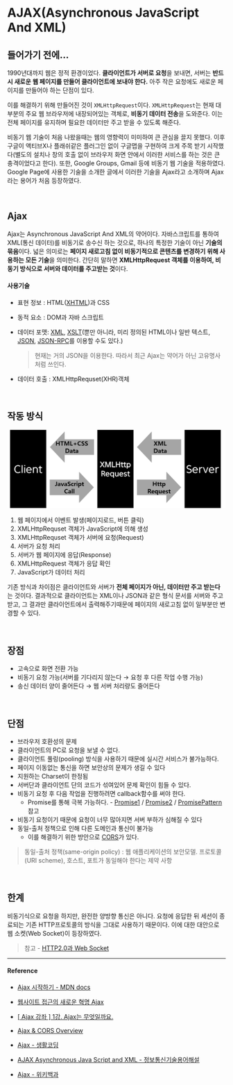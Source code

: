 # AJAX(Asynchronous JavaScript And XML)

## 들어가기 전에...

1990년대까지 웹은 정적 환경이었다. **클라이언트가 서버로 요청**을 보내면, 서버는 **반드시 새로운 웹 페이지를 만들어 클라이언트에 보내야 한다.** 아주 작은 요청에도 새로운 페이지를 만들어야 하는 단점이 있다.

이를 해결하기 위해 만들어진 것이 `XMLHttpRequest`이다. `XMLHttpRequest`는 현재 대부분의 주요 웹 브라우저에 내장되어있는 객체로, **비동기 데이터 전송**을 도와준다. 이는 전체 페이지를 유지하며 필요한 데이터만 주고 받을 수 있도록 해준다.

비동기 웹 기술이 처음 나왔을때는 웹의 영향력이 미미하여 큰 관심을 끌지 못했다. 이후 구글이 액티브X나 플래쉬같은 플러그인 없이 구글맵을 구현하여 크게 주목 받기 시작했다(별도의 설치나 창의 호출 없이 브라우저 화면 안에서 이러한 서비스를 하는 것은 큰 충격이었다고 한다). 또한, Google Groups, Gmail 등에 비동기 웹 기술을 적용하였다. Google Page에 사용한 기술을 소개한 글에서 이러한 기술을 Ajax라고 소개하며 Ajax라는 용어가 처음 등장하였다.

<br/>

## Ajax

Ajax는 Asynchronous JavaScript And XML의 약어이다. 자바스크립트를 통하여 XML(통신 데이터)를 비동기로 송수신 하는 것으로, 하나의 특정한 기술이 아닌 **기술의 묶음**이다. 넓은 의미로는 **페이지 새로고침 없이 비동기적으로 콘텐츠를 변경하기 위해 사용하는 모든 기술**을 의미한다. 간단히 말하면 **XMLHttpRequest 객체를 이용하여, 비동기 방식으로 서버와 데이터를 주고받는 것**이다.

#### 사용기술

* 표현 정보 : HTML([XHTML](https://ko.wikipedia.org/wiki/XHTML))과 CSS

* 동적 요소 : DOM과 자바 스크립트

* 데이터 포맷: [XML](https://ko.wikipedia.org/wiki/XML), [XSLT](https://ko.wikipedia.org/wiki/XSLT)(뿐만 아니라, 미리 정의된 HTML이나 일반 텍스트, [JSON](https://ko.wikipedia.org/wiki/JSON), [JSON-RPC](https://ko.wikipedia.org/wiki/JSON-RPC)를 이용할 수도 있다.)

  > 현재는 거의 JSON을 이용한다. 따라서 최근 Ajax는 약어가 아닌 고유명사처럼 쓰인다.

* 데이터 호출 :  XMLHttpRequset(XHR)객체

<br/>

## 작동 방식

![XMLHttpRequest](../assets/images/ajax.png)

1. 웹 페이지에서 이벤트 발생(페이지로드, 버튼 클릭)
2. XMLHttpRequset 객체가 JavaScript에 의해 생성
3. XMLHttpRequset 객체가 서버에 요청(Request)
4. 서버가 요청 처리
5. 서버가 웹 페이지에 응답(Response)
6. XMLHttpRequest 객체가 응답 확인
7. JavaScript가 데이터 처리

기존 방식과 차이점은 클라이언트와 서버가 **전체 페이지가 아닌, 데이터만 주고 받는다**는 것이다. 결과적으로 클라이언트는 XML이나 JSON과 같은 형식 문서를 서버와 주고 받고, 그 결과만 클라이언트에서 출력해주기때문에 페이지의 새로고침 없이 일부분만 변경할 수 있다.

<br/>

## 장점

* 고속으로 화면 전환 가능
* 비동기 요청 가능(서버를 기다리지 않는다 → 요청 후 다른 작업 수행 가능)
* 송신 데이터 양이 줄어든다 → 웹 서버 처리량도 줄어든다

<br/>

## 단점

* 브라우저 호환성의 문제
* 클라이언트의 PC로 요청을 보낼 수 없다.
* 클라이언트 풀링(pooling) 방식을 사용하기 때문에 실시간 서비스가 불가능하다.
* 페이지 이동없는 통신을 하면 보안상의 문제가 생길 수 있다 
* 지원하는 Charset이 한정됨
* 서버단과 클라이언트 단의 코드가 섞여있어 문제 확인이 힘들 수 있다.
* 비동기 요청 후 다음 작업을 진행하려면 callback함수를 써야 한다.
  * Promise를 통해 극복 가능하다. - [Promise1](https://github.com/Im-D/Dev-Docs/blob/master/Javascript/Promise1.md) / [Promise2](https://github.com/Im-D/Dev-Docs/blob/master/Javascript/Promise2.md) / [PromisePattern](https://github.com/Im-D/Dev-Docs/blob/master/Javascript/PromisePattern.md) 참고
* 비동기 요청이기 때문에 요청이 너무 많아지면 서버 부하가 심해질 수 있다
* 동일-출처 정책으로 인해 다른 도메인과 통신이 불가능
  * 이를 해결하기 위한 방안으로 [CORS](https://github.com/Im-D/Dev-Docs/blob/master/Security/CORS(Cross-Origin%20Resource%20Sharing).md)가 있다.

> 동일-출처 정책(same-origin policy) : 웹 애플리케이션의 보안모델. 프로토콜(URI scheme), 호스트, 포트가 동일해야 한다는 제약 사항

<br/>

## 한계

비동기식으로 요청을 하지만, 완전한 양방향 통신은 아니다. 요청에 응답한 뒤 세션이 종료되는 기존 HTTP프로토콜의 방식을 그대로 사용하기 때문이다. 이에 대한 대안으로 웹 소켓(Web Socket)이 등장하였다.

> 참고 - [HTTP2.0과 Web Socket](https://github.com/Im-D/Dev-Docs/blob/master/Browser/HTTP2_Websocket.md)

------

#### Reference

* [Ajax 시작하기 - MDN docs](https://developer.mozilla.org/ko/docs/Web/Guide/AJAX/Getting_Started)

* [웹사이트 접근의 새로운 혁명 Ajax](https://pringles.tistory.com/201)

* [[ Ajax 강좌 ] 1강. Ajax는 무엇일까요.](https://blog.nonamex.kr/5)

* [Ajax & CORS Overview](https://huns.me/development/1291)

* [Ajax - 생활코딩](https://opentutorials.org/course/1375/6843)

* [AJAX   Asynchronous Java Script and XML - 정보통신기술용어해설](http://www.ktword.co.kr/abbr_view.php?nav=2&id=1382&m_temp1=3571)

* [Ajax - 위키백과](https://ko.wikipedia.org/wiki/Ajax)

